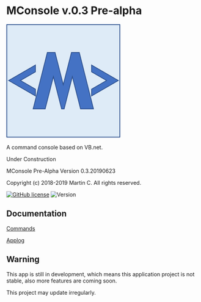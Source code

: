 # MConsole v.0.3 Pre-alpha
 
 ![MConsole logo](https://github.com/mcmartin25/MConsole/blob/master/image/icon_s.png)
 
 A command console based on VB.net.
 
 Under Construction 

 MConsole Pre-Alpha Version 0.3.20190623

 Copyright (c) 2018-2019 Martin C. All rights reserved.

 [![GitHub license](https://img.shields.io/github/license/mcmartin25/MConsole.svg)](https://github.com/mcmartin25/MConsole/blob/master/LICENSE)
 ![Version](https://img.shields.io/badge/Version-0.3.20190623-orange.svg)

## Documentation
 
 [Commands](https://github.com/mcmartin25/MConsole/blob/master/help)

 [Applog](https://github.com/mcmartin25/MConsole/blob/master/applog)

## Warning

 This app is still in development, which means this application project is not stable, also more features are coming soon.
 
 This project may update irregularly.
